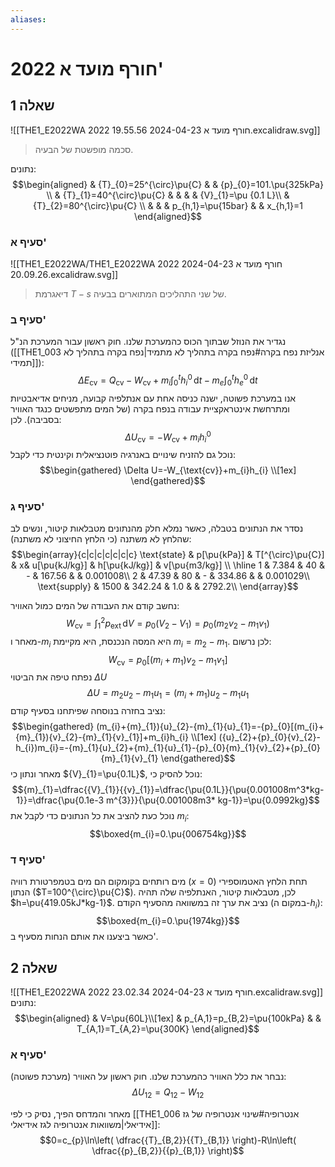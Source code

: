 ```yaml
---
aliases:
---
```

# 2022 חורף מועד א'
## שאלה 1
![[THE1_E2022WA 2022 חורף מועד א 2024-04-23 19.55.56.excalidraw.svg]]
>סכמה מופשטת של הבעיה.

נתונים:
$$\begin{aligned}
 & {T}_{0}=25^{\circ}\pu{C}  &  & {p}_{0}=101.\pu{325kPa} \\
 & {T}_{1}=40^{\circ}\pu{C}  &  &  &  & {V}_{1}=\pu {0.1 L}\\
 & {T}_{2}=80^{\circ}\pu{C} \\
 & & &  p_{h,1}=\pu{15bar} &  & x_{h,1}=1
\end{aligned}$$

### סעיף א'
![[THE1_E2022WA/THE1_E2022WA 2022 חורף מועד א 2024-04-23 20.09.26.excalidraw.svg]]
>דיאגרמת $T-s$ של שני התהליכים המתוארים בבעיה.

### סעיף ב'
נגדיר את הנוזל שבתוך הכוס כהמערכת שלנו. חוק ראשון עבור המערכת הנ"ל ([[THE1_003 אנליזת נפח בקרה#נפח בקרה בתהליך לא מתמיד|נפח בקרה בתהליך לא תמידי]]):
 $$\Delta E_{\text{cv}}=Q_{\text{cv}}-W_{\text{cv}}+m_{i}\int_{0}^{t} h_{i}^{0} \, \mathrm{d}t-m_{e}\int_{0}^{t} h_{e}^{0} \, \mathrm{d}t $$
אנו במערכת פשוטה, ישנה כניסה אחת עם אנתלפיה קבועה, מניחים אדיאבטיות ומתרחשת אינטראקציית עבודה בנפח בקרה (של המים מתפשטים כנגד האוויר בסביבה). לכן:
$$\Delta U_{\text{cv}}=-W_{\text{cv}}+m_{i}h_{i}^{0}$$
נוכל גם להזניח שינויים באנרגיה פוטנציאלית וקינטית כדי לקבל:
$$\begin{gathered}
\Delta U=-W_{\text{cv}}+m_{i}h_{i} \\[1ex]
\end{gathered}$$

### סעיף ג'
נסדר את הנתונים בטבלה, כאשר נמלא חלק מהנתונים מטבלאות קיטור, ונשים לב שהלחץ לא משתנה (כי הלחץ החיצוני לא משתנה):
$$\begin{array}{c|c|c|c|c|c|c} 
 \text{state} & p[\pu{kPa}] & T[^{\circ}\pu{C}]  & x& u[\pu{kJ/kg}] & h[\pu{kJ/kg}] & v[\pu{m3/kg}] \\ 
 \hline 1 & 7.384 & 40 & - & 167.56  &  & 0.001008\\
 2 & 47.39 & 80  & - & 334.86 &  & 0.001029\\
\text{supply}  & 1500 & 342.24 & 1.0 &  & 2792.2\\
 \end{array}$$
 
נחשב קודם את העבודה של המים כמול האוויר:
$$W_{\text{cv}}=\int_{1}^{2} p_{\text{ext}} \, \mathrm{d}V={p}_{0}({V}_{2}-{V}_{1})={p}_{0}({m}_{2}{v}_{2}-{m}_{1}{v}_{1})$$
מאחר ו-$m_{i}$ היא המסה הנכנסת, היא מקיימת $m_{i}={m}_{2}-{m}_{1}$. לכן נרשום:
$$W_{\text{cv}}={p}_{0}[(m_{i}+{m}_{1}){v}_{2}-{m}_{1}{v}_{1}]$$
נפתח טיפה את הביטוי $\Delta U$
$$\Delta U={m}_{2}{u}_{2}-{m}_{1}{u}_{1}=(m_{i}+{m}_{1}){u}_{2}-{m}_{1}{u}_{1}$$
נציב בחזרה בנוסחה שפיתחנו בסעיף קודם:
$$\begin{gathered}
(m_{i}+{m}_{1}){u}_{2}-{m}_{1}{u}_{1}=-{p}_{0}[(m_{i}+{m}_{1}){v}_{2}-{m}_{1}{v}_{1}]+m_{i}h_{i} \\[1ex]
({u}_{2}+{p}_{0}{v}_{2}-h_{i})m_{i}=-{m}_{1}{u}_{2}+{m}_{1}{u}_{1}-{p}_{0}{m}_{1}{v}_{2}+{p}_{0}{m}_{1}{v}_{1}
\end{gathered}$$
מאחר ונתון כי ${V}_{1}=\pu{0.1L}$, נוכל להסיק כי:
$${m}_{1}=\dfrac{{V}_{1}}{{v}_{1}}=\dfrac{\pu{0.1L}}{\pu{0.001008m^3*kg-1}}=\dfrac{\pu{0.1e-3 m^{3}}}{\pu{0.001008m3* kg-1}}=\pu{0.0992kg}$$
נוכל כעת להציב את כל הנתונים כדי לקבל את $m_{i}$:
$$\boxed{m_{i}=0.\pu{006754kg}}$$

### סעיף ד'
מים רותחים בקומקום הם מים בטמפרטורת רוויה ($x=0$) תחת הלחץ האטמוספירי הנתון ($T=100^{\circ}\pu{C}$). לכן, מטבלאות קיטור, האנתלפיה שלה תהיה $h=\pu{419.05kJ*kg-1}$. נציב את ערך זה במשוואה מהסעיף הקודם (במקום ה-$h_{i}$):
$$\boxed{m_{i}=0.\pu{1974kg}}$$
כאשר ביצענו את אותם הנחות מסעיף ב'.

## שאלה 2
![[THE1_E2022WA 2022 חורף מועד א 2024-04-23 23.02.34.excalidraw.svg]]
נתונים:
$$\begin{aligned}
 & V=\pu{60L}\\[1ex]
 & p_{A,1}=p_{B,2}=\pu{100kPa} &  & T_{A,1}=T_{A,2}=\pu{300K}
\end{aligned}$$
### סעיף א'
נבחר את כלל האוויר כהמערכת שלנו. חוק ראשון על האוויר (מערכת פשוטה):
$$\Delta U_{12}=Q_{12}-W_{12}$$

מאחר והמדחס הפיך, נסיק כי לפי [[THE1_006 אנטרופיה#שינוי אנטרופיה של גז אידיאלי|משוואות אנטרופיה לגז אידיאלי]]:
$$0=c_{p}\ln\left( \dfrac{{T}_{B,2}}{{T}_{B,1}} \right)-R\ln\left( \dfrac{{p}_{B,2}}{{p}_{B,1}} \right)$$
